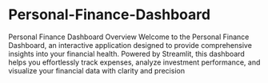 # Personal-Finance-Dashboard
Personal Finance Dashboard Overview Welcome to the Personal Finance Dashboard, an interactive application designed to provide comprehensive insights into your financial health. Powered by Streamlit, this dashboard helps you effortlessly track expenses, analyze investment performance, and  visualize your financial data with clarity and precision
